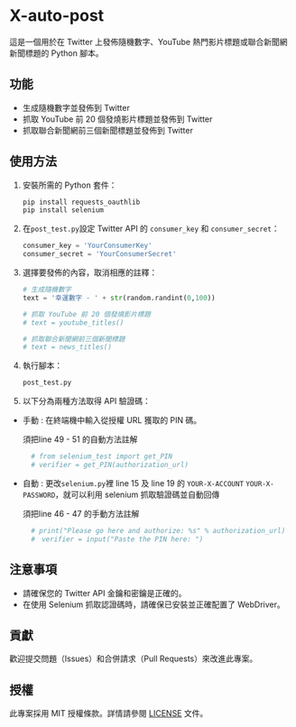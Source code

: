 # X-auto-post

這是一個用於在 Twitter 上發佈隨機數字、YouTube 熱門影片標題或聯合新聞網新聞標題的 Python 腳本。

## 功能

- 生成隨機數字並發佈到 Twitter
- 抓取 YouTube 前 20 個發燒影片標題並發佈到 Twitter
- 抓取聯合新聞網前三個新聞標題並發佈到 Twitter

## 使用方法
1. 安裝所需的 Python 套件：

    ```bash
    pip install requests_oauthlib
    pip install selenium
    ```

2. 在`post_test.py`設定 Twitter API 的 `consumer_key` 和 `consumer_secret`：

    ```python
    consumer_key = 'YourConsumerKey'
    consumer_secret = 'YourConsumerSecret'
    ```

3. 選擇要發佈的內容，取消相應的註釋：

    ```python
    # 生成隨機數字
    text = '幸運數字 - ' + str(random.randint(0,100))

    # 抓取 YouTube 前 20 個發燒影片標題
    # text = youtube_titles()

    # 抓取聯合新聞網前三個新聞標題 
    # text = news_titles()
    ```

4. 執行腳本：

    ```bash
   post_test.py
    ```
    
5. 以下分為兩種方法取得 API 驗證碼：
   
- 手動 : 在終端機中輸入從授權 URL 獲取的 PIN 碼。

  須把line 49 - 51 的自動方法註解

  ```python
    # from selenium_test import get_PIN
    # verifier = get_PIN(authorization_url)
  ```
  
- 自動 : 更改`selenium.py`裡 line 15 及 line 19 的 `YOUR-X-ACCOUNT` `YOUR-X-PASSWORD`，就可以利用 selenium 抓取驗證碼並自動回傳

   須把line 46 - 47 的手動方法註解

  ```python
    # print("Please go here and authorize: %s" % authorization_url)
    #　verifier = input("Paste the PIN here: ")
  ```
  
## 注意事項

- 請確保您的 Twitter API 金鑰和密鑰是正確的。
- 在使用 Selenium 抓取認證碼時，請確保已安裝並正確配置了 WebDriver。

## 貢獻

歡迎提交問題（Issues）和合併請求（Pull Requests）來改進此專案。

## 授權

此專案採用 MIT 授權條款。詳情請參閱 [LICENSE](LICENSE) 文件。

